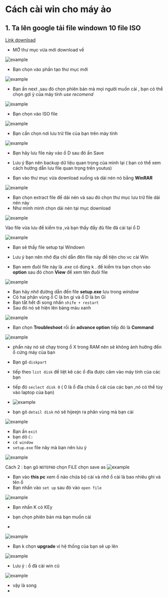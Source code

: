 # Cách cài win cho máy ảo 

## 1. Ta lên google tải file windown 10 file ISO
[Link download](https://support.microsoft.com/vi-vn/windows/t%E1%BA%A1o-t%E1%BB%87p-iso-cho-windows-10-38547366-1dcb-7afd-1726-9eb222d72705)

- MỞ thư mục vừa mới download về 

![example](/ANH/Screenshot_77.png)

- Bạn chọn vào phần tạo thư mục mới

![example](/ANH/Screenshot_78.png)

- Bạn ấn next ,sau đó chọn  phiên bản mà mọi người muốn cài , bạn có thể chọn gợi ý của máy tính *use recomend*

![example](/ANH/Screenshot_79.png)

- Bạn chọn vào ISO file 

![example](/ANH/Screenshot_80.png)

- Bạn cần chọn nơi lưu trữ file của bạn trên máy tính 

![example](/ANH/Screenshot_81.png)

- Bạn hãy lưu file này vào ổ D sau đó ấn Save 

- Lưu ý Bạn nên backup dữ liệu quan trọng của mình lại 
( bạn có thể xem cách hướng dẫn lưu file quan trọng trên youtus)

- Bạn vào thư mục vừa download xuống và dải nén nó bằng **WinRAR**

![example](/ANH/Screenshot_82.png)

- Bạn chọn extract file để dải nén và sau đó chọn thư mục lưu trữ  file dải nén này 
- Như mình mình chọn dải nén tại mục download

![example](/ANH/Screenshot_83.png)

Vào file vừa lưu để kiểm tra ,và bạn thấy đầy đủ file đã cài tại ổ D

![example](/ANH/Screenshot_84.png)

- Bạn sẽ thấy file setup tại Windown

- Lưu ý bạn nên nhớ địa chỉ dẫn đên file này để tiện cho vc cài Win 
- Bạn xem đuôi file này là *.exe* có đúng k . để kiểm tra bạn chọn vào **option** sau đó chon **View** để xem tên  đuôi file  

![example](/ANH/Screenshot_85.png)

- Bạn hãy nhớ đường dẫn đến file **setup.exe** lưu trong *window*
-  Có hai phân vùng ổ C là bn gi và ổ D là bn Gi
-  Bạn tắt  hết đi song nhấn 
`shife + restart` 
- Sau đó nó sẽ hiện lên bảng màu xanh 

![example](/ANH/Screenshot_86.png)
- Bạn chọn **Troubleshoot** rồi ấn **advance option**
tiếp đó là **Command**

![example](/ANH/Screenshot_87.png)

-  phần này nó sẽ chạy trong ổ X trong RAM nên sẽ không ảnh hưởng đến ổ cứng máy của bạn 
-  Bạn gõ `diskpart`
-  tiếp theo `list disk` để liệt kê các ổ đĩa được căm vào máy tính của các bạn
-  tiếp đó `seclect disk 0` ( 0 là ổ đĩa chứa ổ cài của các bạn ,nó có thể tùy vào laptop của bạn)

- ![example](/ANH/Screenshot_88.png)

- bạn gõ `detail disk` nó sẽ hijeejn ra phân vùng mà bạn cài 

![example](/ANH/Screenshot_89.png)

- Bạn ấn `exit`
- bạn dõ `C:`
- `cd window`
- `setup.exe` file nãy mà bạn nên lưu ý 

![example](/ANH/Screenshot_90.png)

Cách 2 :
bạn gõ `NOTEPAD`
chọn FiLE chọn save as
![example](/ANH/Screenshot_91.png)

- Bạn vào **this pc** xem ổ nào chứa bộ cài  và nhớ ổ cài là bao nhiêu ghi và tên ổ 
- Bạn nhấn vào `set up` sau đó vào `open file`

![example](/ANH/Screenshot_90.png)

- Bạn nhấn K có KEy 

- bạn chọn phiên bản mà bạn muốn cài 
- 
 ![example](/ANH/Screenshot_92.png)

- Bạn k chọn **upgrade** vì hệ thống của bạn sẽ up lên 

![example](/ANH/Screenshot_93.png)

- Lưu ý : ổ đã cài win cũ
 
 ![example](/ANH/Screenshot_94.png)

- vậy là song 
- 



 